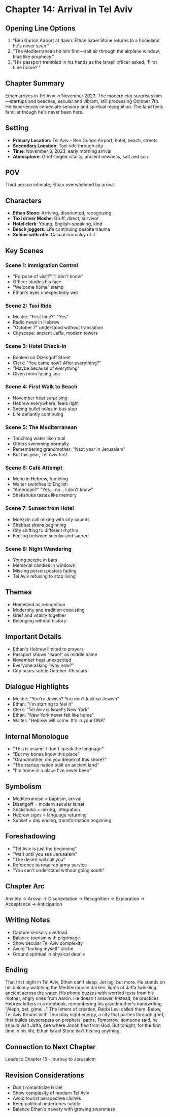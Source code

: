 # Chapter 14: Arrival in Tel Aviv

## Opening Line Options
1. "Ben Gurion Airport at dawn: Ethan Israel Stone returns to a homeland he's never seen."
2. "The Mediterranean hit him first—salt air through the airplane window, blue like prophecy."
3. "His passport trembled in his hands as the Israeli officer asked, 'First time home?'"

## Chapter Summary
Ethan arrives in Tel Aviv in November 2023. The modern city surprises him—startups and beaches, secular and vibrant, still processing October 7th. He experiences immediate sensory and spiritual recognition. The land feels familiar though he's never been here.

## Setting
- **Primary Location**: Tel Aviv - Ben Gurion Airport, hotel, beach, streets
- **Secondary Location**: Taxi ride through city
- **Time**: November 8, 2023, early morning arrival
- **Atmosphere**: Grief-tinged vitality, ancient newness, salt and sun

## POV
Third person intimate, Ethan overwhelmed by arrival

## Characters
- **Ethan Stone**: Arriving, disoriented, recognizing
- **Taxi driver Moshe**: Gruff, direct, survivor
- **Hotel clerk**: Young, English-speaking, kind
- **Beach joggers**: Life continuing despite trauma
- **Soldier with rifle**: Casual normalcy of it

## Key Scenes

### Scene 1: Immigration Control
- "Purpose of visit?" "I don't know"
- Officer studies his face
- "Welcome home" stamp
- Ethan's eyes unexpectedly wet

### Scene 2: Taxi Ride
- Moshe: "First time?" "Yes"
- Radio news in Hebrew
- "October 7" understood without translation
- Cityscape: ancient Jaffa, modern towers

### Scene 3: Hotel Check-in
- Booked on Dizengoff Street
- Clerk: "You came now? After everything?"
- "Maybe because of everything"
- Given room facing sea

### Scene 4: First Walk to Beach
- November heat surprising
- Hebrew everywhere, feels right
- Seeing bullet holes in bus stop
- Life defiantly continuing

### Scene 5: The Mediterranean
- Touching water like ritual
- Others swimming normally
- Remembering grandmother: "Next year in Jerusalem"
- But this year, Tel Aviv first

### Scene 6: Café Attempt
- Menu in Hebrew, fumbling
- Waiter switches to English
- "American?" "Yes... no... I don't know"
- Shakshuka tastes like memory

### Scene 7: Sunset from Hotel
- Muezzin call mixing with city sounds
- Shabbat sirens beginning
- City shifting to different rhythm
- Feeling between secular and sacred

### Scene 8: Night Wandering
- Young people in bars
- Memorial candles in windows
- Missing person posters fading
- Tel Aviv refusing to stop living

## Themes
- Homeland as recognition
- Modernity and tradition coexisting
- Grief and vitality together
- Belonging without history

## Important Details
- Ethan's Hebrew limited to prayers
- Passport shows "Israel" as middle name
- November heat unexpected
- Everyone asking "why now?"
- City bears subtle October 7th scars

## Dialogue Highlights
- Moshe: "You're Jewish? You don't look so Jewish"
- Ethan: "I'm starting to feel it"
- Clerk: "Tel Aviv is Israel's New York"
- Ethan: "New York never felt like home"
- Waiter: "Hebrew will come. It's in your DNA"

## Internal Monologue
- "This is insane. I don't speak the language"
- "But my bones know this place"
- "Grandmother, did you dream of this shore?"
- "The startup nation built on ancient land"
- "I'm home in a place I've never been"

## Symbolism
- Mediterranean = baptism, arrival
- Dizengoff = modern secular Israel
- Shakshuka = mixing, integration
- Hebrew signs = language returning
- Sunset = day ending, transformation beginning

## Foreshadowing
- "Tel Aviv is just the beginning"
- "Wait until you see Jerusalem"
- "The desert will call you"
- Reference to required army service
- "You can't understand without going south"

## Chapter Arc
Anxiety → Arrival → Disorientation → Recognition → Exploration → Acceptance → Anticipation

## Writing Notes
- Capture sensory overload
- Balance tourism with pilgrimage
- Show secular Tel Aviv complexity
- Avoid "finding myself" cliché
- Ground spiritual in physical details

## Ending
That first night in Tel Aviv, Ethan can't sleep. Jet lag, but more. He stands on his balcony watching the Mediterranean darken, lights of Jaffa twinkling ancient across the water. His phone buzzes with worried texts from his mother, angry ones from Aaron. He doesn't answer. Instead, he practices Hebrew letters in a notebook, remembering his grandmother's handwriting. "Aleph, bet, gimel..." The letters of creation, Rabbi Levi called them. Below, Tel Aviv thrums with Thursday night energy, a city that parties through grief, that builds skyscrapers on prophets' paths. Tomorrow, someone said, he should visit Jaffa, see where Jonah fled from God. But tonight, for the first time in his life, Ethan Israel Stone isn't fleeing anything.

## Connection to Next Chapter
Leads to Chapter 15 - journey to Jerusalem

## Revision Considerations
- Don't romanticize Israel
- Show complexity of modern Tel Aviv
- Avoid tourist perspective clichés
- Keep political undertones subtle
- Balance Ethan's naivety with growing awareness
